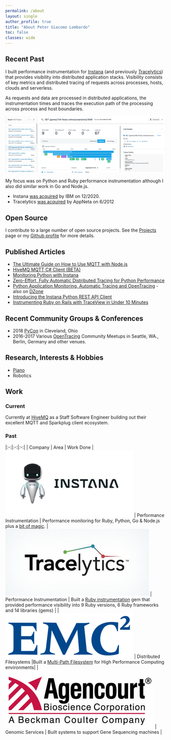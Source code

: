 ```yaml
---
permalink: /about
layout: single
author_profile: true
title: "About Peter Giacomo Lombardo"
toc: false
classes: wide
---
```



## Recent Past

I built performance instrumentation for [Instana](https://www.instana.com/) (and previously [Tracelytics](https://twitter.com/tracelytics)) that provides visibility into distributed application stacks.  Visibility consists of key metrics and distributed tracing of requests across processes, hosts, clouds and serverless.

As requests and data are processed in distributed applications, the instrumentation times and traces the execution path of the processing across process and host boundaries.

![Ruby Distributed Tracing](/assets/images/pages/instana-ruby-trace.png)

My focus was on Python and Ruby performance instrumentation although I also did similar work in Go and Node.js.

* Instana [was acquired](https://newsroom.ibm.com/2020-11-18-IBM-to-Acquire-Instana-as-Company-Continues-to-Advance-its-Hybrid-Cloud-and-AI-Strategy) by IBM on 12/2020.
* Tracelytics [was acquired](https://www.apmdigest.com/appneta-acquires-tracelytics) by AppNeta on 6/2012

## Open Source

I contribute to a large number of open source projects.  See the [Projects](/projects) page or my [Github profile](https://github.com/pglombardo) for more details.

## Published Articles

* [The Ultimate Guide on How to Use MQTT with Node.js](https://www.hivemq.com/blog/ultimate-guide-on-how-to-use-mqtt-with-node-js/)
* [HiveMQ MQTT C# Client (BETA)](https://www.hivemq.com/blog/mqtt-client-library-for-c-sharp-dot-net/)
* [Monitoring Python with Instana](https://www.instana.com/blog/monitoring-python-instana/)
* [Zero-Effort, Fully Automatic Distributed Tracing for Python Performance](https://www.instana.com/blog/zero-effort-fully-automatic-distributed-tracing-for-python/)
* [Python Application Monitoring, Automatic Tracing and OpenTracing](https://www.instana.com/blog/python-application-monitoring-automatic-tracing-and-opentracing/) - also on [DZone](https://dzone.com/articles/python-application-monitoring-automatic-tracing-an)
* [Introducing the Instana Python REST API Client](https://www.instana.com/blog/introducing-the-instana-python-rest-api-client/)
* [Instrumenting Ruby on Rails with TraceView in Under 10 Minutes](https://dzone.com/articles/instrumenting-ruby-rails)

## Recent Community Groups & Conferences

* 2018 [PyCon](https://us.pycon.org/2018/) in Cleveland, Ohio
* 2016-2017 Various [OpenTracing](https://opentracing.io/) Community Meetups in Seattle, WA., Berlin, Germany and other venues.

## Research, Interests & Hobbies

* [Piano](https://www.youtube.com/watch?v=HDSmKGVOAd8)
* Robotics

## Work

### Current

Currently at [HiveMQ](https://www.hivemq.com) as a Staff Software Engineer building out their excellent MQTT and Sparkplug client ecosystem.

### Past

|:-:|:-:|:-:|
| Company | Area | Work Done
| [![](/assets/images/pages/instana-logo.jpg)](https://www.instana.com/) | Performance Instrumentation | Performance monitoring for Ruby, Python, Go & Node.js plus a [bit of magic](/instana/python/Zero-Effort-Fully-Automatic-Distributed-Tracing-For-Python/).
| ![](/assets/images/pages/tracelytics-logo.jpg) | Performance Instrumentation | Built a [Ruby instrumentation](https://github.com/tracelytics/ruby-traceview) gem that provided performance visibility into 9 Ruby versions, 6 Ruby frameworks and 14 libraries (gems) |
| ![](/assets/images/pages/emc-logo.png) | Distributed Filesystems |Built a [Multi-Path Filesystem](https://en.wikipedia.org/wiki/Multi_Path_File_System) for High Performance Computing environments|
| ![](/assets/images/pages/agentcourt-logo.jpg) | Genomic Services | Built systems to support Gene Sequencing machines |